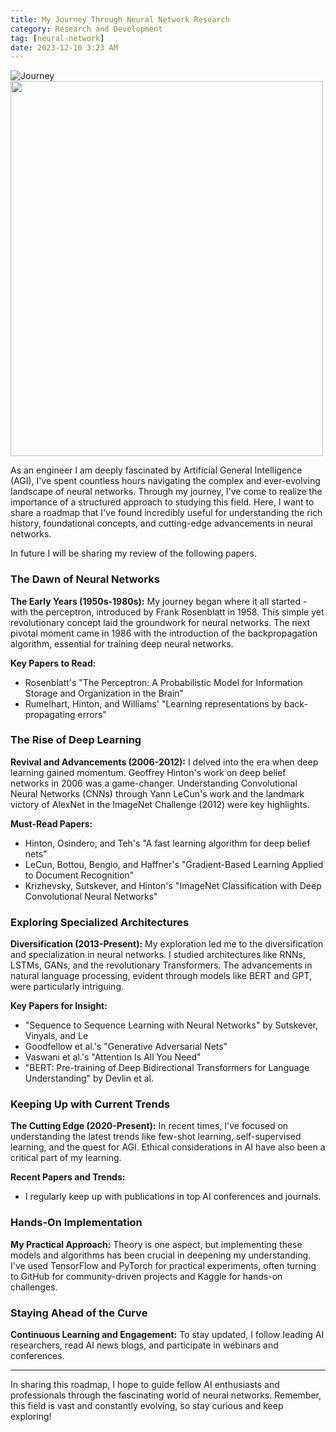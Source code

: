 ```yaml
---
title: My Journey Through Neural Network Research
category: Research and Development
tag: [neural-network]
date: 2023-12-10 3:23 AM 
---
```


![Journey](https://i.imgur.com/kd4A2Wi.png)
<img src="https://i.imgur.com/kd4A2Wi.png" width="500" height="600">

As an engineer I am deeply fascinated by Artificial General Intelligence (AGI), I've spent countless hours navigating the complex and ever-evolving landscape of neural networks. Through my journey, I've come to realize the importance of a structured approach to studying this field. Here, I want to share a roadmap that I've found incredibly useful for understanding the rich history, foundational concepts, and cutting-edge advancements in neural networks.

In future I will be sharing my review of the following papers. 


### **The Dawn of Neural Networks**

**The Early Years (1950s-1980s):** My journey began where it all started - with the perceptron, introduced by Frank Rosenblatt in 1958. This simple yet revolutionary concept laid the groundwork for neural networks. The next pivotal moment came in 1986 with the introduction of the backpropagation algorithm, essential for training deep neural networks.

**Key Papers to Read:**
- Rosenblatt's "The Perceptron: A Probabilistic Model for Information Storage and Organization in the Brain"
- Rumelhart, Hinton, and Williams' "Learning representations by back-propagating errors"

### **The Rise of Deep Learning**

**Revival and Advancements (2006-2012):** I delved into the era when deep learning gained momentum. Geoffrey Hinton's work on deep belief networks in 2006 was a game-changer. Understanding Convolutional Neural Networks (CNNs) through Yann LeCun's work and the landmark victory of AlexNet in the ImageNet Challenge (2012) were key highlights.

**Must-Read Papers:**
- Hinton, Osindero, and Teh's "A fast learning algorithm for deep belief nets"
- LeCun, Bottou, Bengio, and Haffner's "Gradient-Based Learning Applied to Document Recognition"
- Krizhevsky, Sutskever, and Hinton's "ImageNet Classification with Deep Convolutional Neural Networks"

### **Exploring Specialized Architectures**

**Diversification (2013-Present):** My exploration led me to the diversification and specialization in neural networks. I studied architectures like RNNs, LSTMs, GANs, and the revolutionary Transformers. The advancements in natural language processing, evident through models like BERT and GPT, were particularly intriguing.

**Key Papers for Insight:**
- "Sequence to Sequence Learning with Neural Networks" by Sutskever, Vinyals, and Le
- Goodfellow et al.'s "Generative Adversarial Nets"
- Vaswani et al.'s "Attention Is All You Need"
- "BERT: Pre-training of Deep Bidirectional Transformers for Language Understanding" by Devlin et al.

### **Keeping Up with Current Trends**

**The Cutting Edge (2020-Present):** In recent times, I've focused on understanding the latest trends like few-shot learning, self-supervised learning, and the quest for AGI. Ethical considerations in AI have also been a critical part of my learning.

**Recent Papers and Trends:**
- I regularly keep up with publications in top AI conferences and journals.

### **Hands-On Implementation**

**My Practical Approach:** Theory is one aspect, but implementing these models and algorithms has been crucial in deepening my understanding. I've used TensorFlow and PyTorch for practical experiments, often turning to GitHub for community-driven projects and Kaggle for hands-on challenges.

### **Staying Ahead of the Curve**

**Continuous Learning and Engagement:** To stay updated, I follow leading AI researchers, read AI news blogs, and participate in webinars and conferences.

---

In sharing this roadmap, I hope to guide fellow AI enthusiasts and professionals through the fascinating world of neural networks. Remember, this field is vast and constantly evolving, so stay curious and keep exploring!

